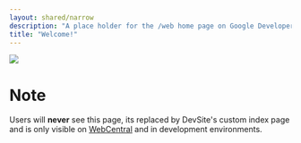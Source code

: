 ```yaml
---
layout: shared/narrow
description: "A place holder for the /web home page on Google Developers"
title: "Welcome!"
---
```


<div class="container clear">
  <picture>
    <source media="(max-width:399px)" srcset="{{site.WFBaseUrl}}/imgs/dgc-web-n1x.jpg, {{site.WFBaseUrl}}/imgs/dgc-web-w1x.jpg 2x">
    <source media="(min-width:400px)" srcset="{{site.WFBaseUrl}}/imgs/dgc-web-w1x.jpg, {{site.WFBaseUrl}}/imgs/dgc-web-w2x.jpg 2x">
    <img src="{{site.WFBaseUrl}}/imgs/dgc-web-w1x.jpg" id="heroImage">
  </picture>
</div>


<h1>Note</h1>
<p>
  Users will <b>never</b> see this page, its replaced by DevSite's custom
  index page and is only visible on
  <a href="{{site.WFAbsoluteUrl}}">WebCentral</a> and in 
  development environments.
</p>
